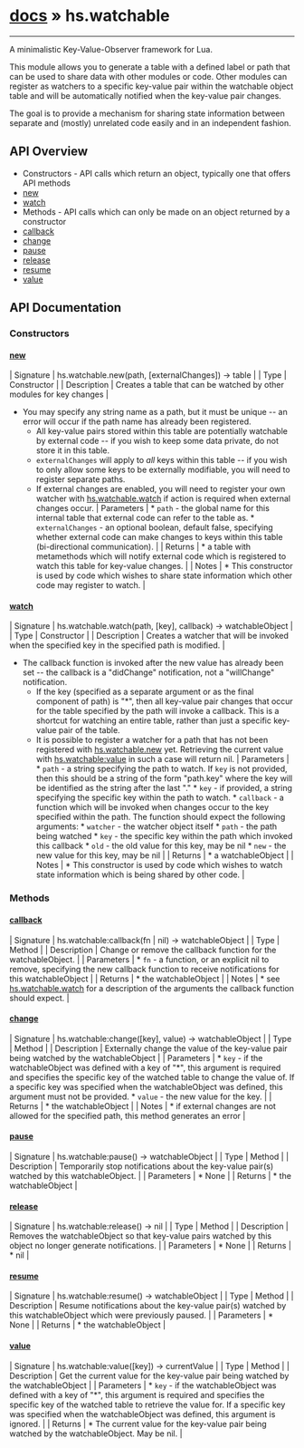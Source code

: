 # [docs](index.md) » hs.watchable
---

A minimalistic Key-Value-Observer framework for Lua.

This module allows you to generate a table with a defined label or path that can be used to share data with other modules or code.  Other modules can register as watchers to a specific key-value pair within the watchable object table and will be automatically notified when the key-value pair changes.

The goal is to provide a mechanism for sharing state information between separate and (mostly) unrelated code easily and in an independent fashion.

## API Overview
* Constructors - API calls which return an object, typically one that offers API methods
* [new](#new)
* [watch](#watch)
* Methods - API calls which can only be made on an object returned by a constructor
* [callback](#callback)
* [change](#change)
* [pause](#pause)
* [release](#release)
* [resume](#resume)
* [value](#value)

## API Documentation

### Constructors

#### [new](#new)
| Signature   | hs.watchable.new(path, [externalChanges]) -> table  |
| Type        | Constructor |
| Description | Creates a table that can be watched by other modules for key changes |
   * You may specify any string name as a path, but it must be unique -- an error will occur if the path name has already been registered.
     * All key-value pairs stored within this table are potentially watchable by external code -- if you wish to keep some data private, do not store it in this table.
     * `externalChanges` will apply to *all* keys within this table -- if you wish to only allow some keys to be externally modifiable, you will need to register separate paths.
     * If external changes are enabled, you will need to register your own watcher with [hs.watchable.watch](#watch) if action is required when external changes occur.
| Parameters |  * `path`            - the global name for this internal table that external code can refer to the table as. * `externalChanges` - an optional boolean, default false, specifying whether external code can make changes to keys within this table (bi-directional communication). | | Returns |  * a table with metamethods which will notify external code which is registered to watch this table for key-value changes. | | Notes |  * This constructor is used by code which wishes to share state information which other code may register to watch. | 
#### [watch](#watch)
| Signature   | hs.watchable.watch(path, [key], callback) -> watchableObject  |
| Type        | Constructor |
| Description | Creates a watcher that will be invoked when the specified key in the specified path is modified. |
   * The callback function is invoked after the new value has already been set -- the callback is a "didChange" notification, not a "willChange" notification.
     * If the key (specified as a separate argument or as the final component of path) is "*", then all key-value pair changes that occur for the table specified by the path will invoke a callback.  This is a shortcut for watching an entire table, rather than just a specific key-value pair of the table.
     * It is possible to register a watcher for a path that has not been registered with [hs.watchable.new](#new) yet. Retrieving the current value with [hs.watchable:value](#value) in such a case will return nil.
| Parameters |  * `path`     - a string specifying the path to watch.  If `key` is not provided, then this should be a string of the form "path.key" where the key will be identified as the string after the last "." * `key`      - if provided, a string specifying the specific key within the path to watch. * `callback` - a function which will be invoked when changes occur to the key specified within the path.  The function should expect the following arguments:   * `watcher` - the watcher object itself   * `path`    - the path being watched   * `key`     - the specific key within the path which invoked this callback   * `old`     - the old value for this key, may be nil   * `new`     - the new value for this key, may be nil | | Returns |  * a watchableObject | | Notes |  * This constructor is used by code which wishes to watch state information which is being shared by other code. | 
### Methods

#### [callback](#callback)
| Signature   | hs.watchable:callback(fn | nil) -> watchableObject  |
| Type        | Method |
| Description | Change or remove the callback function for the watchableObject. |
| Parameters |  * `fn` - a function, or an explicit nil to remove, specifying the new callback function to receive notifications for this watchableObject | | Returns |  * the watchableObject | | Notes |  * see [hs.watchable.watch](#watch) for a description of the arguments the callback function should expect. | 
#### [change](#change)
| Signature   | hs.watchable:change([key], value) -> watchableObject  |
| Type        | Method |
| Description | Externally change the value of the key-value pair being watched by the watchableObject |
| Parameters |  * `key`   - if the watchableObject was defined with a key of "*", this argument is required and specifies the specific key of the watched table to change the value of.  If a specific key was specified when the watchableObject was defined, this argument must not be provided. * `value` - the new value for the key. | | Returns |  * the watchableObject | | Notes |  * if external changes are not allowed for the specified path, this method generates an error | 
#### [pause](#pause)
| Signature   | hs.watchable:pause() -> watchableObject  |
| Type        | Method |
| Description | Temporarily stop notifications about the key-value pair(s) watched by this watchableObject. |
| Parameters |  * None | | Returns |  * the watchableObject | 
#### [release](#release)
| Signature   | hs.watchable:release() -> nil  |
| Type        | Method |
| Description | Removes the watchableObject so that key-value pairs watched by this object no longer generate notifications. |
| Parameters |  * None | | Returns |  * nil | 
#### [resume](#resume)
| Signature   | hs.watchable:resume() -> watchableObject  |
| Type        | Method |
| Description | Resume notifications about the key-value pair(s) watched by this watchableObject which were previously paused. |
| Parameters |  * None | | Returns |  * the watchableObject | 
#### [value](#value)
| Signature   | hs.watchable:value([key]) -> currentValue  |
| Type        | Method |
| Description | Get the current value for the key-value pair being watched by the watchableObject |
| Parameters |  * `key` - if the watchableObject was defined with a key of "*", this argument is required and specifies the specific key of the watched table to retrieve the value for.  If a specific key was specified when the watchableObject was defined, this argument is ignored. | | Returns |  * The current value for the key-value pair being watched by the watchableObject. May be nil. | 
